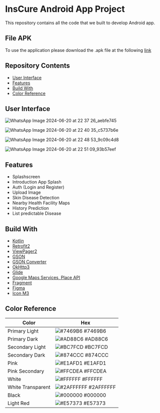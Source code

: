 # InsCure Android App Project

This repository contains all the code that we built to develop Android app. 

## File APK
To use the application please download the .apk file at the following [link](https://drive.google.com/file/d/1aOw5zII7F0Ks_RKfeApYmk3UF3-HM5r4/view?usp=sharing)

## Repository Contents

- [User Interface](#User-Interface)
- [Features](#Features)
- [Build With](#Build-With)
- [Color Reference](#Color-Reference)

## User Interface

![WhatsApp Image 2024-06-20 at 22 37 26_aebfe745](https://github.com/Ins-Cure/MD-Inscure-Bangkit-2024/assets/100140876/e0ac8810-3401-4d0c-af35-4a9ad6d0906e)

![WhatsApp Image 2024-06-20 at 22 40 35_c5737b6e](https://github.com/Ins-Cure/MD-Inscure-Bangkit-2024/assets/100140876/60da33d4-c419-496d-863a-8485d85ec743)

![WhatsApp Image 2024-06-20 at 22 48 53_9c09c4d8](https://github.com/Ins-Cure/MD-Inscure-Bangkit-2024/assets/100140876/3948932e-783e-4f38-b5c9-2e2015d3e762)

![WhatsApp Image 2024-06-20 at 22 51 09_93b57eef](https://github.com/Ins-Cure/MD-Inscure-Bangkit-2024/assets/100140876/02e4ada4-b4be-4800-b3e5-a6fe540b8562)

## Features

- Splashscreen
- Introduction App Splash
- Auth (Login and Register)
- Upload Image
- Skin Disease Detection
- Nearby Health Facility Maps
- History Prediction
- List predictable Disease

## Build With

- [Kotlin](https://kotlinlang.org/)
- [Retrofit2](https://kotlinlang.org/)
- [ViewPager2](https://developer.android.com/jetpack/androidx/releases/viewpager2)
- [GSON](https://github.com/google/gson)
- [GSON Converter](https://github.com/square/retrofit/tree/master/retrofit-converters/gson)
- [OkHttp3](https://square.github.io/okhttp/)
- [Glide](https://developer.android.com/guide/navigation/get-started)
- [Google Maps Services, Place API](https://developers.google.com/maps/documentation)
- [Fragment](https://developer.android.com/guide/fragments?hl=id)
- [Figma](https://www.figma.com/)
- [Icon M3](https://fonts.google.com/icons)

## Color Reference

| Color             | Hex                                                                |
| ----------------- | ------------------------------------------------------------------ |
| Primary Light | ![#7469B6](https://via.placeholder.com/10/7469B6?text=+) #7469B6 |
| Primary Dark | ![#AD88C6](https://via.placeholder.com/10/AD88C6?text=+) #AD88C6 |
| Secondary Light | ![#BC7FCD](https://via.placeholder.com/10/BC7FCD?text=+) #BC7FCD |
| Secondary Dark | ![#874CCC](https://via.placeholder.com/10/874CCC?text=+) #874CCC |
| Pink | ![#E1AFD1](https://via.placeholder.com/10/E1AFD1?text=+) #E1AFD1 |
| Pink Secondary | ![#FFCDEA](https://via.placeholder.com/10/FFCDEA?text=+) #FFCDEA |
| White | ![#FFFFFF](https://via.placeholder.com/10/FFFFFF?text=+) #FFFFFF |
| White Transparent | ![#2AFFFFFF](https://via.placeholder.com/10/2AFFFFFF?text=+) #2AFFFFFF |
| Black | ![#000000](https://via.placeholder.com/10/000000?text=+) #000000 |
| Light Red | ![#E57373](https://via.placeholder.com/10/E57373?text=+) #E57373 |

  














